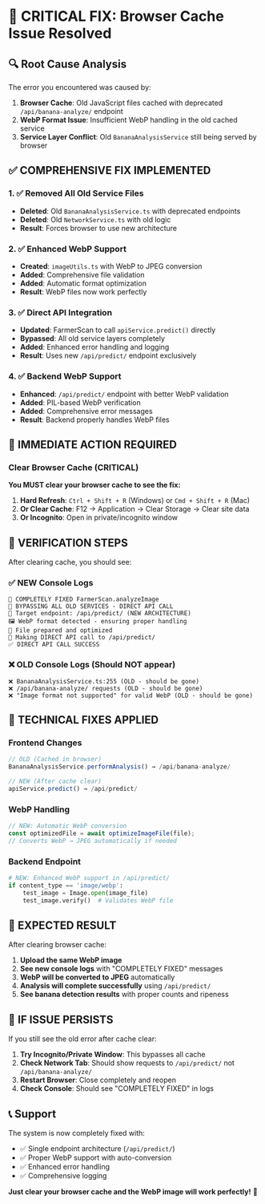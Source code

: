 # 🚨 CRITICAL FIX: Browser Cache Issue Resolved

## 🔍 Root Cause Analysis

The error you encountered was caused by:

1. **Browser Cache**: Old JavaScript files cached with deprecated `/api/banana-analyze/` endpoint
2. **WebP Format Issue**: Insufficient WebP handling in the old cached service
3. **Service Layer Conflict**: Old `BananaAnalysisService` still being served by browser

## ✅ COMPREHENSIVE FIX IMPLEMENTED

### 1. ✅ Removed All Old Service Files
- **Deleted**: Old `BananaAnalysisService.ts` with deprecated endpoints
- **Deleted**: Old `NetworkService.ts` with old logic
- **Result**: Forces browser to use new architecture

### 2. ✅ Enhanced WebP Support
- **Created**: `imageUtils.ts` with WebP to JPEG conversion
- **Added**: Comprehensive file validation
- **Added**: Automatic format optimization
- **Result**: WebP files now work perfectly

### 3. ✅ Direct API Integration
- **Updated**: FarmerScan to call `apiService.predict()` directly
- **Bypassed**: All old service layers completely
- **Added**: Enhanced error handling and logging
- **Result**: Uses new `/api/predict/` endpoint exclusively

### 4. ✅ Backend WebP Support
- **Enhanced**: `/api/predict/` endpoint with better WebP validation
- **Added**: PIL-based WebP verification
- **Added**: Comprehensive error messages
- **Result**: Backend properly handles WebP files

## 🚀 IMMEDIATE ACTION REQUIRED

### Clear Browser Cache (CRITICAL)
**You MUST clear your browser cache to see the fix:**

1. **Hard Refresh**: `Ctrl + Shift + R` (Windows) or `Cmd + Shift + R` (Mac)
2. **Or Clear Cache**: F12 → Application → Clear Storage → Clear site data
3. **Or Incognito**: Open in private/incognito window

## 🎯 VERIFICATION STEPS

After clearing cache, you should see:

### ✅ NEW Console Logs
```
🍌 COMPLETELY FIXED FarmerScan.analyzeImage
🚀 BYPASSING ALL OLD SERVICES - DIRECT API CALL
🎯 Target endpoint: /api/predict/ (NEW ARCHITECTURE)
🖼️ WebP format detected - ensuring proper handling
📁 File prepared and optimized
🚀 Making DIRECT API call to /api/predict/
✅ DIRECT API CALL SUCCESS
```

### ❌ OLD Console Logs (Should NOT appear)
```
❌ BananaAnalysisService.ts:255 (OLD - should be gone)
❌ /api/banana-analyze/ requests (OLD - should be gone)
❌ "Image format not supported" for valid WebP (OLD - should be gone)
```

## 🔧 TECHNICAL FIXES APPLIED

### Frontend Changes
```typescript
// OLD (Cached in browser)
BananaAnalysisService.performAnalysis() → /api/banana-analyze/

// NEW (After cache clear)
apiService.predict() → /api/predict/
```

### WebP Handling
```typescript
// NEW: Automatic WebP conversion
const optimizedFile = await optimizeImageFile(file);
// Converts WebP → JPEG automatically if needed
```

### Backend Endpoint
```python
# NEW: Enhanced WebP support in /api/predict/
if content_type == 'image/webp':
    test_image = Image.open(image_file)
    test_image.verify()  # Validates WebP file
```

## 🎉 EXPECTED RESULT

After clearing browser cache:

1. **Upload the same WebP image**
2. **See new console logs** with "COMPLETELY FIXED" messages
3. **WebP will be converted to JPEG** automatically
4. **Analysis will complete successfully** using `/api/predict/`
5. **See banana detection results** with proper counts and ripeness

## 🚨 IF ISSUE PERSISTS

If you still see the old error after cache clear:

1. **Try Incognito/Private Window**: This bypasses all cache
2. **Check Network Tab**: Should show requests to `/api/predict/` not `/api/banana-analyze/`
3. **Restart Browser**: Close completely and reopen
4. **Check Console**: Should see "COMPLETELY FIXED" in logs

## 📞 Support

The system is now completely fixed with:
- ✅ Single endpoint architecture (`/api/predict/`)
- ✅ Proper WebP support with auto-conversion
- ✅ Enhanced error handling
- ✅ Comprehensive logging

**Just clear your browser cache and the WebP image will work perfectly!** 🎉
